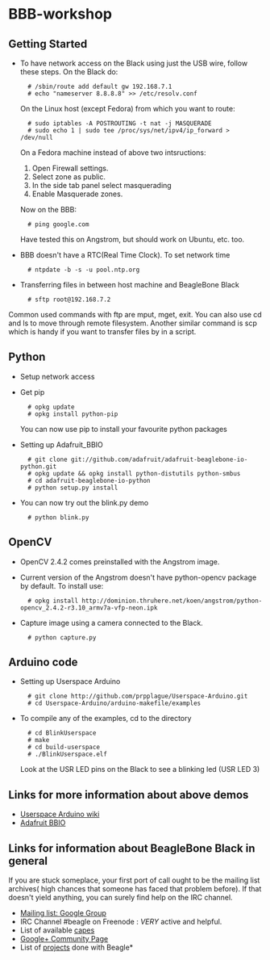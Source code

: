 BBB-workshop
============

Getting Started
-------------------------------------------------------------------------------

* To have network access on the Black using just the USB wire, follow these steps.
  On the Black do:

        # /sbin/route add default gw 192.168.7.1
		# echo "nameserver 8.8.8.8" >> /etc/resolv.conf

  On the Linux host (except Fedora) from which you want to route:

        # sudo iptables -A POSTROUTING -t nat -j MASQUERADE
        # sudo echo 1 | sudo tee /proc/sys/net/ipv4/ip_forward > /dev/null
        
  On a Fedora machine instead of above two intsructions:
	1) Open Firewall settings.
	2) Select zone as public.
	3) In the side tab panel select masquerading
	4) Enable Masquerade zones.

  Now on the BBB:
  
        # ping google.com
  Have tested this on Angstrom, but should work on Ubuntu, etc. too.
* BBB doesn't have a RTC(Real Time Clock). To set network time	

		# ntpdate -b -s -u pool.ntp.org  
* Transferring files in between host machine and BeagleBone Black

		# sftp root@192.168.7.2
Common used commands with ftp are mput, mget, exit. You can also use cd and ls to move through remote filesystem.
Another similar command is scp which is handy if you want to transfer files by in a script.

Python 
-------------------------------------------------------------------------------
* Setup network access
* Get pip
  
		# opkg update
		# opkg install python-pip
  You can now use pip to install your favourite python packages

* Setting up Adafruit_BBIO

		# git clone git://github.com/adafruit/adafruit-beaglebone-io-python.git
		# opkg update && opkg install python-distutils python-smbus
		# cd adafruit-beaglebone-io-python
		# python setup.py install
* You can now try out the blink.py demo

		# python blink.py

OpenCV
-------------------------------------------------------------------------------

* OpenCV 2.4.2 comes preinstalled with the Angstrom image.

* Current version of the Angstrom doesn't have python-opencv package by default. To install use:

		# opkg install http://dominion.thruhere.net/koen/angstrom/python-opencv_2.4.2-r3.10_armv7a-vfp-neon.ipk

* Capture image using a camera connected to the Black.

        # python capture.py
		
Arduino code 
-------------------------------------------------------------------------------

* Setting up Userspace Arduino

		# git clone http://github.com/prpplague/Userspace-Arduino.git
		# cd Userspace-Arduino/arduino-makefile/examples
* To compile any of the examples, cd to the directory

        # cd BlinkUserspace
		# make
		# cd build-userspace
		# ./BlinkUserspace.elf
  Look at the USR LED pins on the Black to see a blinking led (USR LED 3)
  
  


Links for more information about above demos
-------------------------------------------------------------------------------

* [Userspace Arduino wiki](http://elinux.org/Userspace_Arduino)
* [Adafruit BBIO](http://learn.adafruit.com/setting-up-io-python-library-on-beaglebone-black/using-the-bbio-library)


Links for information about BeagleBone Black in general
-------------------------------------------------------------------------------
If you are stuck someplace, your first port of call ought to be the mailing list archives( high chances that someone has faced that problem before).
If that doesn't yield anything, you can surely find help on the IRC channel.

* [Mailing list: Google Group](https://groups.google.com/forum/?fromgroups#!forum/beagleboard)
* IRC Channel #beagle on Freenode : *VERY* active and helpful.
* List of available [capes](http://circuitco.com/support/index.php?title=BeagleBone_Capes)
* [Google+ Community Page](https://plus.google.com/communities/104960311812236799231)
* List of [projects](http://beagleboard.org/project) done with Beagle*
